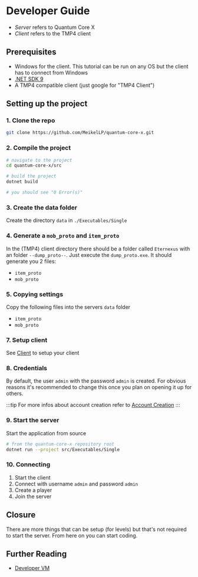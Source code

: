 # Developer Guide

* _Server_ refers to Quantum Core X
* _Client_ refers to the TMP4 client

## Prerequisites

* Windows for the client. This tutorial can be run on any OS but the client has to connect from Windows
* [.NET SDK 9](https://dotnet.microsoft.com/en-us/download)
* A TMP4 compatible client (just google for "TMP4 Client")

## Setting up the project

### 1. Clone the repo

```sh
git clone https://github.com/MeikelLP/quantum-core-x.git
```

### 2. Compile the project

```sh
# navigate to the project
cd quantum-core-x/src

# build the project
dotnet build

# you should see "0 Error(s)"
```

### 3. Create the data folder

Create the directory `data` in `./Executables/Single`

### 4. Generate a `mob_proto` and `item_proto`

In the (TMP4) client directory there should be a folder called `Eternexus` with an folder `--dump_proto--`. 
Just execute the `dump_proto.exe`. It should generate you 2 files:

* `item_proto`
* `mob_proto`

### 5. Copying settings

Copy the following files into the servers `data` folder

* `item_proto`
* `mob_proto`

### 7. Setup client

See [Client](client.md) to setup your client

### 8. Credentials

By default, the user `admin` with the password `admin` is created. For obvious reasons it's recommended to change this once you plan on opening it up for others.

:::tip
For more infos about account creation refer to [Account Creation](../Guides/account-creation.md)
:::

### 9. Start the server

Start the application from source

```sh
# from the quantum-core-x repository root
dotnet run --project src/Executables/Single
```

### 10. Connecting

1. Start the client
2. Connect with username `admin` and password `admin`
3. Create a player
4. Join the server

## Closure

There are more things that can be setup (for levels) but that's not required to start the server. From here on you can start coding.

## Further Reading

* [Developer VM](../Guides/dev-vm.md)
